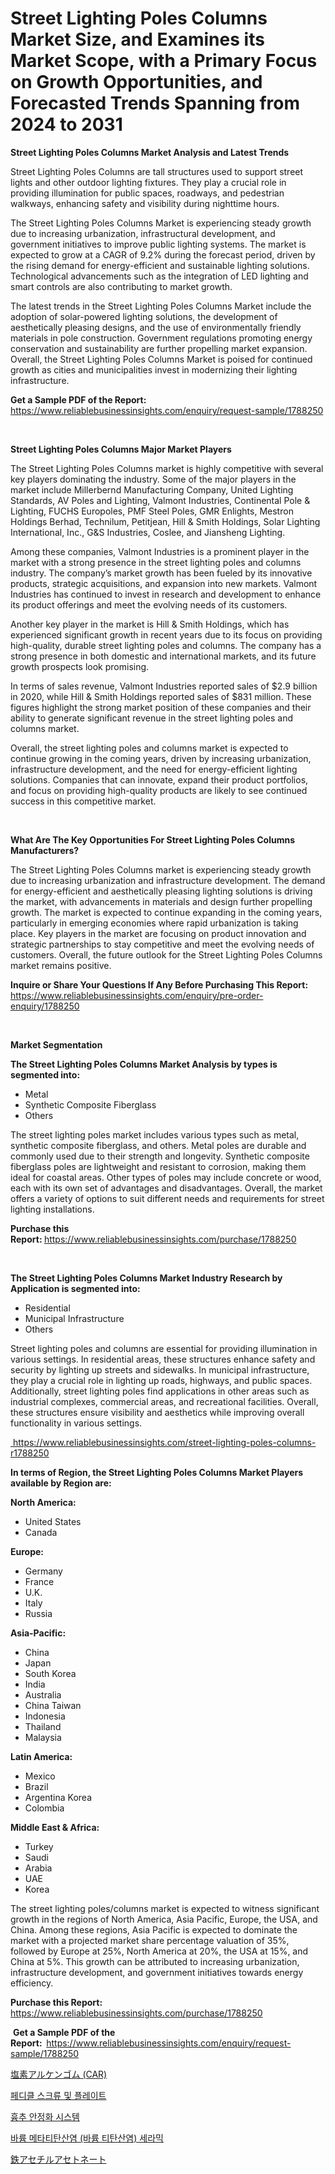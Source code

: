 <p><h1>Street Lighting Poles Columns Market Size, and Examines its Market Scope, with a Primary Focus on Growth Opportunities, and Forecasted Trends Spanning from 2024 to 2031</h1></p><p><strong>Street Lighting Poles Columns Market Analysis and Latest Trends</strong></p>
<p><p>Street Lighting Poles Columns are tall structures used to support street lights and other outdoor lighting fixtures. They play a crucial role in providing illumination for public spaces, roadways, and pedestrian walkways, enhancing safety and visibility during nighttime hours.</p><p>The Street Lighting Poles Columns Market is experiencing steady growth due to increasing urbanization, infrastructural development, and government initiatives to improve public lighting systems. The market is expected to grow at a CAGR of 9.2% during the forecast period, driven by the rising demand for energy-efficient and sustainable lighting solutions. Technological advancements such as the integration of LED lighting and smart controls are also contributing to market growth.</p><p>The latest trends in the Street Lighting Poles Columns Market include the adoption of solar-powered lighting solutions, the development of aesthetically pleasing designs, and the use of environmentally friendly materials in pole construction. Government regulations promoting energy conservation and sustainability are further propelling market expansion. Overall, the Street Lighting Poles Columns Market is poised for continued growth as cities and municipalities invest in modernizing their lighting infrastructure.</p></p>
<p><strong>Get a Sample PDF of the Report:&nbsp;</strong> <a href="https://www.reliablebusinessinsights.com/enquiry/request-sample/1788250">https://www.reliablebusinessinsights.com/enquiry/request-sample/1788250</a></p>
<p>&nbsp;</p>
<p><strong>Street Lighting Poles Columns Major Market Players</strong></p>
<p><p>The Street Lighting Poles Columns market is highly competitive with several key players dominating the industry. Some of the major players in the market include Millerbernd Manufacturing Company, United Lighting Standards, AV Poles and Lighting, Valmont Industries, Continental Pole & Lighting, FUCHS Europoles, PMF Steel Poles, GMR Enlights, Mestron Holdings Berhad, Technilum, Petitjean, Hill & Smith Holdings, Solar Lighting International, Inc., G&S Industries, Coslee, and Jiansheng Lighting.</p><p>Among these companies, Valmont Industries is a prominent player in the market with a strong presence in the street lighting poles and columns industry. The company’s market growth has been fueled by its innovative products, strategic acquisitions, and expansion into new markets. Valmont Industries has continued to invest in research and development to enhance its product offerings and meet the evolving needs of its customers.</p><p>Another key player in the market is Hill & Smith Holdings, which has experienced significant growth in recent years due to its focus on providing high-quality, durable street lighting poles and columns. The company has a strong presence in both domestic and international markets, and its future growth prospects look promising.</p><p>In terms of sales revenue, Valmont Industries reported sales of $2.9 billion in 2020, while Hill & Smith Holdings reported sales of $831 million. These figures highlight the strong market position of these companies and their ability to generate significant revenue in the street lighting poles and columns market.</p><p>Overall, the street lighting poles and columns market is expected to continue growing in the coming years, driven by increasing urbanization, infrastructure development, and the need for energy-efficient lighting solutions. Companies that can innovate, expand their product portfolios, and focus on providing high-quality products are likely to see continued success in this competitive market.</p></p>
<p>&nbsp;</p>
<p><strong>What Are The Key Opportunities For Street Lighting Poles Columns Manufacturers?</strong></p>
<p><p>The Street Lighting Poles Columns market is experiencing steady growth due to increasing urbanization and infrastructure development. The demand for energy-efficient and aesthetically pleasing lighting solutions is driving the market, with advancements in materials and design further propelling growth. The market is expected to continue expanding in the coming years, particularly in emerging economies where rapid urbanization is taking place. Key players in the market are focusing on product innovation and strategic partnerships to stay competitive and meet the evolving needs of customers. Overall, the future outlook for the Street Lighting Poles Columns market remains positive.</p></p>
<p><strong>Inquire or Share Your Questions If Any Before Purchasing This Report:</strong> <a href="https://www.reliablebusinessinsights.com/enquiry/pre-order-enquiry/1788250">https://www.reliablebusinessinsights.com/enquiry/pre-order-enquiry/1788250</a></p>
<p>&nbsp;</p>
<p><strong>Market Segmentation</strong></p>
<p><strong>The Street Lighting Poles Columns Market Analysis by types is segmented into:</strong></p>
<p><ul><li>Metal</li><li>Synthetic Composite Fiberglass</li><li>Others</li></ul></p>
<p><p>The street lighting poles market includes various types such as metal, synthetic composite fiberglass, and others. Metal poles are durable and commonly used due to their strength and longevity. Synthetic composite fiberglass poles are lightweight and resistant to corrosion, making them ideal for coastal areas. Other types of poles may include concrete or wood, each with its own set of advantages and disadvantages. Overall, the market offers a variety of options to suit different needs and requirements for street lighting installations.</p></p>
<p><strong>Purchase this Report:&nbsp;</strong><a href="https://www.reliablebusinessinsights.com/purchase/1788250">https://www.reliablebusinessinsights.com/purchase/1788250</a></p>
<p>&nbsp;</p>
<p><strong>The Street Lighting Poles Columns Market Industry Research by Application is segmented into:</strong></p>
<p><ul><li>Residential</li><li>Municipal Infrastructure</li><li>Others</li></ul></p>
<p><p>Street lighting poles and columns are essential for providing illumination in various settings. In residential areas, these structures enhance safety and security by lighting up streets and sidewalks. In municipal infrastructure, they play a crucial role in lighting up roads, highways, and public spaces. Additionally, street lighting poles find applications in other areas such as industrial complexes, commercial areas, and recreational facilities. Overall, these structures ensure visibility and aesthetics while improving overall functionality in various settings.</p></p>
<p><a href="https://www.reliablebusinessinsights.com/street-lighting-poles-columns-r1788250">&nbsp;https://www.reliablebusinessinsights.com/street-lighting-poles-columns-r1788250</a></p>
<p><strong>In terms of Region, the Street Lighting Poles Columns Market Players available by Region are:</strong></p>
<p>
    <p> <strong> North America: </strong>
        <ul>
            <li>United States</li>
            <li>Canada</li>
        </ul>
        </p> 
    <p> <strong> Europe: </strong>
        <ul>
            <li>Germany</li>
            <li>France</li>
            <li>U.K.</li>
            <li>Italy</li>
            <li>Russia</li>
        </ul>
        </p> 
    <p> <strong> Asia-Pacific: </strong>
        <ul>
            <li>China</li>
            <li>Japan</li>
            <li>South Korea</li>
            <li>India</li>
            <li>Australia</li>
            <li>China Taiwan</li>
            <li>Indonesia</li>
            <li>Thailand</li>
            <li>Malaysia</li>
        </ul>
        </p> 
    <p> <strong> Latin America: </strong>
        <ul>
            <li>Mexico</li>
            <li>Brazil</li>
            <li>Argentina Korea</li>
            <li>Colombia</li>
        </ul>
        </p> 
    <p> <strong> Middle East & Africa: </strong>
        <ul>
            <li>Turkey</li>
            <li>Saudi</li>
            <li>Arabia</li>
            <li>UAE</li>
            <li>Korea</li>
        </ul>
    </p>
    </p>
<p><p>The street lighting poles/columns market is expected to witness significant growth in the regions of North America, Asia Pacific, Europe, the USA, and China. Among these regions, Asia Pacific is expected to dominate the market with a projected market share percentage valuation of 35%, followed by Europe at 25%, North America at 20%, the USA at 15%, and China at 5%. This growth can be attributed to increasing urbanization, infrastructure development, and government initiatives towards energy efficiency.</p></p>
<p><strong>Purchase this Report: </strong><a href="https://www.reliablebusinessinsights.com/purchase/1788250">https://www.reliablebusinessinsights.com/purchase/1788250</a></p>
<p>&nbsp;<strong>Get a Sample PDF of the Report:&nbsp;&nbsp;</strong><a href="https://www.reliablebusinessinsights.com/enquiry/request-sample/1788250">https://www.reliablebusinessinsights.com/enquiry/request-sample/1788250</a></p>
<p><strong></strong></p>
<p><p><a href="https://medium.com/@xvvmgnjb71/%E5%A1%A9%E5%8C%96%E3%83%93%E3%83%8B%E3%83%BC%E3%83%AB%E3%82%A2%E3%83%AB%E3%82%AB%E3%83%B3%E3%82%B4%E3%83%A0-car-%E5%B8%82%E5%A0%B4%E5%B1%95%E6%9C%9B-%E5%AE%8C%E5%85%A8%E3%81%AA%E7%94%A3%E6%A5%AD%E5%88%86%E6%9E%90-2024%E5%B9%B4%E3%81%8B%E3%82%892031%E5%B9%B4%E3%81%BE%E3%81%A7-081324b41b96">塩素アルケンゴム (CAR)</a></p><p><a href="https://github.com/jimahmed0511/Market-Research-Report-List-1/blob/main/2131888153274.md">페디클 스크류 및 플레이트</a></p><p><a href="https://github.com/ahmadrevanz10/Market-Research-Report-List-1/blob/main/5340202153275.md">흉추 안정화 시스템</a></p><p><a href="https://medium.com/@kalimetz2023/%EA%B8%80%EB%A1%9C%EB%B2%8C-%EB%B0%94%EB%A5%A8-%EB%A9%94%ED%83%80%ED%83%80%EC%9D%B4%ED%83%80%EB%84%A4%EC%9D%B4%ED%8A%B8-%EB%B0%94%EB%A5%A8-%ED%8B%B0%ED%83%80%EB%84%A4%EC%9D%B4%ED%8A%B8-%EC%84%B8%EB%9D%BC%EB%AF%B9-%EC%8B%9C%EC%9E%A5-%EC%A0%9C%ED%92%88-%EC%9C%A0%ED%98%95-%EC%9D%91%EC%9A%A9-%EB%B6%84%EC%95%BC-%EC%A7%80%EC%97%AD-%EB%B0%8F-%EA%B8%B0%EC%97%85%EB%B3%84-%EC%82%B0%EC%97%85-%EC%84%B8%EA%B7%B8%EB%A8%BC%ED%8A%B8-%EC%A0%84%EB%A7%9D-%EC%8B%9C%EC%9E%A5-%ED%8F%89%EA%B0%80-%EA%B2%BD%EC%9F%81-%EC%8B%9C%EB%82%98%EB%A6%AC%EC%98%A4-%ED%8A%B8%EB%A0%8C%EB%93%9C-%EB%B0%8F-%EC%98%88%EC%B8%A1-b576bfcdb382">바륨 메타티탄산염 (바륨 티탄산염) 세라믹</a></p><p><a href="https://medium.com/@andrade736451/%E3%83%95%E3%82%A7%E3%83%AA%E3%83%83%E3%82%AF%E3%82%A2%E3%82%BB%E3%83%81%E3%83%AB%E3%82%A2%E3%82%BB%E3%83%88%E3%83%8A%E3%83%BC%E3%83%88%E5%B8%82%E5%A0%B4%E4%BA%88%E6%B8%AC-%E5%B8%82%E5%A0%B4%E3%83%88%E3%83%AC%E3%83%B3%E3%83%89-%E3%81%8A%E3%82%88%E3%81%B3%E5%BD%B1%E9%9F%BF%E5%88%86%E6%9E%90-2024%E5%B9%B4-2031%E5%B9%B4-94ed42802493">鉄アセチルアセトネート</a></p></p>